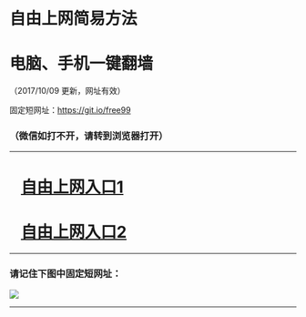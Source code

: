 ﻿# 自由上网简易方法

# 电脑、手机一键翻墙

（2017/10/09 更新，网址有效）

固定短网址：https://git.io/free99

### （微信如打不开，请转到浏览器打开）


***





# &nbsp;&nbsp; <a href="http://ft2069012019.fwq-tz-1001.info/fwqtz01.html?t=100900122761 " target="_blank">自由上网入口1</a>
# &nbsp;&nbsp; <a href="http://ft2038527048.fwq-tz-1002.info/fwqtz02.html?t=10090018793 " target="_blank">自由上网入口2</a>
***

### 请记住下图中固定短网址：

<img src="https://s3-us-west-2.amazonaws.com/fwq-1001/yjfq-20170905okok.png" /> 


***

